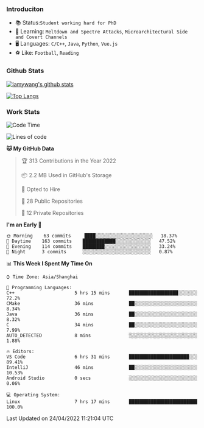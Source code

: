 ### Introduciton

- 📚 Status:`Student working hard for PhD`
- 🔎 Learning: `Meltdown and Spectre Attacks`, `Microarchitectural Side and Covert Channels`
- 🖥️ Languages: `C/C++`, `Java`, `Python`, `Vue.js`
- ⚽ Like: `Football`, `Reading`

### Github Stats

[![iamywang's github stats](https://github-readme-stats.vercel.app/api?username=iamywang&count_private=true&show_icons=true)]()

[![Top Langs](https://github-readme-stats.vercel.app/api/top-langs/?username=iamywang&layout=compact)]()

### Work Stats

<!--START_SECTION:waka-->
![Code Time](http://img.shields.io/badge/Code%20Time-282%20hrs%2033%20mins-blue)

![Lines of code](https://img.shields.io/badge/From%20Hello%20World%20I%27ve%20Written--49%20Thousand%20lines%20of%20code-blue)

**🐱 My GitHub Data** 

> 🏆 313 Contributions in the Year 2022
 > 
> 📦 2.2 MB Used in GitHub's Storage 
 > 
> 💼 Opted to Hire
 > 
> 📜 28 Public Repositories 
 > 
> 🔑 12 Private Repositories  
 > 
**I'm an Early 🐤** 

```text
🌞 Morning    63 commits     ████░░░░░░░░░░░░░░░░░░░░░   18.37% 
🌆 Daytime    163 commits    ████████████░░░░░░░░░░░░░   47.52% 
🌃 Evening    114 commits    ████████░░░░░░░░░░░░░░░░░   33.24% 
🌙 Night      3 commits      ░░░░░░░░░░░░░░░░░░░░░░░░░   0.87%

```


📊 **This Week I Spent My Time On** 

```text
⌚︎ Time Zone: Asia/Shanghai

💬 Programming Languages: 
C++                      5 hrs 15 mins       ██████████████████░░░░░░░   72.2% 
CMake                    36 mins             ██░░░░░░░░░░░░░░░░░░░░░░░   8.34% 
Java                     36 mins             ██░░░░░░░░░░░░░░░░░░░░░░░   8.32% 
C                        34 mins             ██░░░░░░░░░░░░░░░░░░░░░░░   7.99% 
AUTO_DETECTED            8 mins              ░░░░░░░░░░░░░░░░░░░░░░░░░   1.88%

🔥 Editors: 
VS Code                  6 hrs 31 mins       ██████████████████████░░░   89.41% 
IntelliJ                 46 mins             ██░░░░░░░░░░░░░░░░░░░░░░░   10.53% 
Android Studio           0 secs              ░░░░░░░░░░░░░░░░░░░░░░░░░   0.06%

💻 Operating System: 
Linux                    7 hrs 17 mins       █████████████████████████   100.0%

```


 Last Updated on 24/04/2022 11:21:04 UTC
<!--END_SECTION:waka-->
